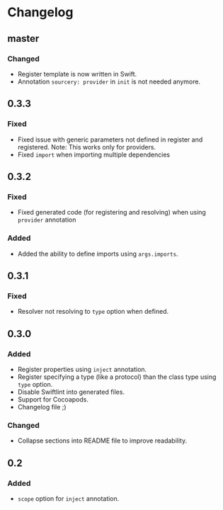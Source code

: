 # Changelog

## master
### Changed
- Register template is now written in Swift.
- Annotation `sourcery: provider` in `init` is not needed anymore.

## 0.3.3
### Fixed
- Fixed issue with generic parameters not defined in register and registered. Note: This works only for providers.
- Fixed `import` when importing multiple dependencies

## 0.3.2
### Fixed
- Fixed generated code (for registering and resolving) when using `provider` annotation

### Added
- Added the ability to define imports using `args.imports`.

## 0.3.1
### Fixed
- Resolver not resolving to `type` option when defined.

## 0.3.0
### Added
- Register properties using `inject` annotation.
- Register specifying a type (like a protocol) than the class type using `type` option.
- Disable Swiftlint into generated files.
- Support for Cocoapods.
- Changelog file ;)

### Changed
- Collapse sections into README file to improve readability.

## 0.2
### Added
- `scope` option for `inject` annotation.
